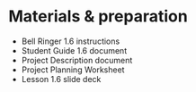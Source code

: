 # Materials & preparation

- Bell Ringer 1.6 instructions
- Student Guide 1.6 document
- Project Description document
- Project Planning Worksheet
- Lesson 1.6 slide deck
